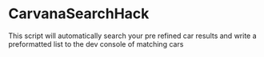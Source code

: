 # CarvanaSearchHack
This script will automatically search your pre refined car results and write a preformatted list to the dev console of matching cars
